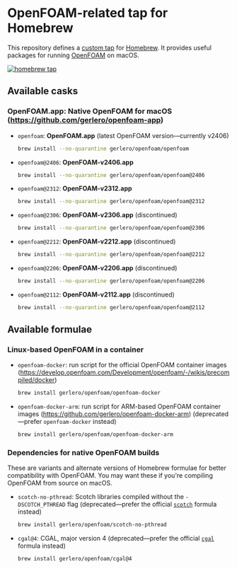 
# OpenFOAM-related tap for Homebrew

This repository defines a [custom tap](https://docs.brew.sh/Taps) for [Homebrew](https://docs.brew.sh). It provides useful packages for running [OpenFOAM](https://www.openfoam.com) on macOS.

[![homebrew tap](https://img.shields.io/badge/homebrew%20tap-gerlero%2Fopenfoam-informational)](https://docs.brew.sh/Taps)

## Available casks

### OpenFOAM.app: Native OpenFOAM for macOS (https://github.com/gerlero/openfoam-app)

* `openfoam`: **OpenFOAM.app** (latest OpenFOAM version—currently v2406)

    ```bash
    brew install --no-quarantine gerlero/openfoam/openfoam
    ```

* `openfoam@2406`: **OpenFOAM-v2406.app**

    ```bash
    brew install --no-quarantine gerlero/openfoam/openfoam@2406
    ```

* `openfoam@2312`: **OpenFOAM-v2312.app**

    ```bash
    brew install --no-quarantine gerlero/openfoam/openfoam@2312
    ```

* `openfoam@2306`: **OpenFOAM-v2306.app** (discontinued)

    ```bash
    brew install --no-quarantine gerlero/openfoam/openfoam@2306
    ```

* `openfoam@2212`: **OpenFOAM-v2212.app** (discontinued)

    ```bash
    brew install --no-quarantine gerlero/openfoam/openfoam@2212
    ```

* `openfoam@2206`: **OpenFOAM-v2206.app** (discontinued)

    ```bash
    brew install --no-quarantine gerlero/openfoam/openfoam@2206
    ```

* `openfoam@2112`: **OpenFOAM-v2112.app** (discontinued)

    ```bash
    brew install --no-quarantine gerlero/openfoam/openfoam@2112
    ```

## Available formulae

### Linux-based OpenFOAM in a container

* `openfoam-docker`: run script for the official OpenFOAM container images (https://develop.openfoam.com/Development/openfoam/-/wikis/precompiled/docker)

    ```bash
    brew install gerlero/openfoam/openfoam-docker
    ```

* `openfoam-docker-arm`: run script for ARM-based OpenFOAM container images (https://github.com/gerlero/openfoam-docker-arm) (deprecated—prefer `openfoam-docker` instead)
    
    ```bash
    brew install gerlero/openfoam/openfoam-docker-arm
    ```

### Dependencies for native OpenFOAM builds

These are variants and alternate versions of Homebrew formulae for better compatibility with OpenFOAM. You may want these if you're compiling OpenFOAM from source on macOS.

* `scotch-no-pthread`: Scotch libraries compiled without the `-DSCOTCH_PTHREAD` flag (deprecated—prefer the official [`scotch`](https://formulae.brew.sh/formula/scotch) formula instead)

    ```bash
    brew install gerlero/openfoam/scotch-no-pthread
    ```

* `cgal@4`: CGAL, major version 4 (deprecated—prefer the official [`cgal`](https://formulae.brew.sh/formula/cgal) formula instead)

    ```bash
    brew install gerlero/openfoam/cgal@4
    ```
